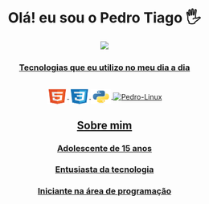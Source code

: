 

<div align="center">

# Olá! eu sou o Pedro Tiago 🖐️

  
  <a href="https://github.com/PedroTiago23">
    <img height="180em" src="https://github-readme-stats.vercel.app/apiusername=PedroTiago23&show_icons=true&theme=dracula&include_all_commits=true&count_private=true"/>
  

### Tecnologias que eu utilizo no meu dia a dia
   
<div style="display: inline_block"><br>
  <img align="center" alt="Pedro-HTML" height="30" width="40" src="https://raw.githubusercontent.com/devicons/devicon/master/icons/html5/html5-original.svg">
  <img align="center" alt="Pedro-CSS" height="30" width="40" src="https://raw.githubusercontent.com/devicons/devicon/master/icons/css3/css3-original.svg">
  <img align="center" alt="Pedro-Python" height="30" width="40" src="https://raw.githubusercontent.com/devicons/devicon/master/icons/python/python-original.svg">
  <img align="center" alt="Pedro-Linux" height="30" width="40" src="https://cdn.jsdelivr.net/gh/devicons/devicon/icons/linux/linux-original.svg" />

  ## Sobre mim
  
  ### Adolescente de 15 anos
  ### Entusiasta da tecnologia
  ### Iniciante na área de programação 
  ### 
  
  
  
